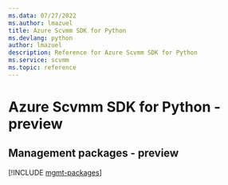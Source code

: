 ```yaml
---
ms.data: 07/27/2022
ms.author: lmazuel
title: Azure Scvmm SDK for Python
ms.devlang: python
author: lmazuel
description: Reference for Azure Scvmm SDK for Python
ms.service: scvmm
ms.topic: reference
---
```

# Azure Scvmm SDK for Python - preview

## Management packages - preview
[!INCLUDE [mgmt-packages](scvmm-mgmt-index.md)]
